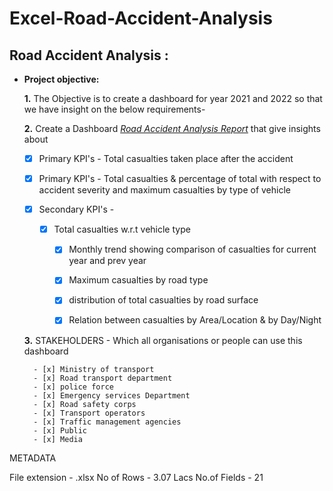 # Excel-Road-Accident-Analysis

 

## Road Accident Analysis :


- **Project objective:** 

  **1.** The Objective is to create a dashboard for year 2021 and 2022 so that we have insight on the below requirements-

  **2.** Create a Dashboard _[Road Accident Analysis Report](https://github.com/Sagarika97/Excel-Project-Road-Accident-Analysis/blob/main/excel_project_Road_accident.pdf)_ that give insights about
  
     - [x]	Primary KPI's   - Total casualties taken place after the accident

     - [x]	Primary KPI's 	- Total casualties & percentage of total with respect to accident   severity and maximum casualties by type of vehicle

     - [x]	Secondary KPI's - 
        
         - [x]	Total casualties w.r.t vehicle type
		     - [x]	Monthly trend showing comparison of casualties for current year and prev year
		     - [x]	Maximum casualties by road type
		     - [x]	distribution of total casualties by road surface
		     - [x]	Relation between casualties by Area/Location & by Day/Night


  **3.**  STAKEHOLDERS - Which all organisations or people can use this dashboard

		- [x] Ministry of transport
		- [x] Road transport department
		- [x] police force
		- [x] Emergency services Department
		- [x] Road safety corps
		- [x] Transport operators
		- [x] Traffic management agencies
		- [x] Public
		- [x] Media


METADATA

File extension - .xlsx
No of Rows - 3.07 Lacs
No.of Fields - 21


